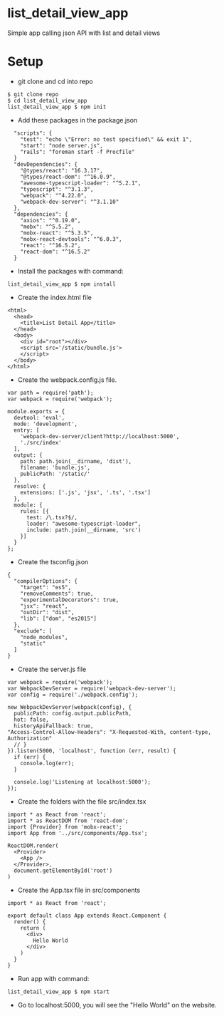 # list_detail_view_app
Simple app calling json API with list and detail views

# Setup
- git clone and cd into repo
```
$ git clone repo
$ cd list_detail_view_app
list_detail_view_app $ npm init
```
- Add these packages in the package.json
```
  "scripts": {
    "test": "echo \"Error: no test specified\" && exit 1",
    "start": "node server.js",
    "rails": "foreman start -f Procfile"
  }
  "devDependencies": {
    "@types/react": "16.3.17",
    "@types/react-dom": "^16.0.9",
    "awesome-typescript-loader": "^5.2.1",
    "typescript": "^3.1.3",
    "webpack": "^4.22.0",
    "webpack-dev-server": "^3.1.10"
  },
  "dependencies": {
    "axios": "^0.19.0",
    "mobx": "^5.5.2",
    "mobx-react": "^5.3.5",
    "mobx-react-devtools": "^6.0.3",
    "react": "^16.5.2",
    "react-dom": "^16.5.2"
  }
```
- Install the packages with command:
```
list_detail_view_app $ npm install
```

- Create the index.html file
```
<html>
  <head>
    <title>List Detail App</title>
  </head>
  <body>
    <div id="root"></div>
    <script src='/static/bundle.js'>
    </script>
  </body>
</html>
```
- Create the webpack.config.js file.
```
var path = require('path');
var webpack = require('webpack');

module.exports = {
  devtool: 'eval',
  mode: 'development',
  entry: [
    'webpack-dev-server/client?http://localhost:5000',
    './src/index'
  ],
  output: {
    path: path.join(__dirname, 'dist'),
    filename: 'bundle.js',
    publicPath: '/static/'
  },
  resolve: {
    extensions: ['.js', 'jsx', '.ts', '.tsx']
  },
  module: {
    rules: [{
      test: /\.tsx?$/,
      loader: "awesome-typescript-loader",
      include: path.join(__dirname, 'src')
    }]
  }
};
```
- Create the tsconfig.json
```
{
  "compilerOptions": {
    "target": "es5",
    "removeComments": true,
    "experimentalDecorators": true,
    "jsx": "react",
    "outDir": "dist",
    "lib": ["dom", "es2015"]
  },
  "exclude": [
    "node_modules",
    "static"
  ]
}

```

- Create the server.js file 
```
var webpack = require('webpack');
var WebpackDevServer = require('webpack-dev-server');
var config = require('./webpack.config');

new WebpackDevServer(webpack(config), {
  publicPath: config.output.publicPath,
  hot: false,
  historyApiFallback: true,
"Access-Control-Allow-Headers": "X-Requested-With, content-type, Authorization"
  // }
}).listen(5000, 'localhost', function (err, result) {
  if (err) {
    console.log(err);
  }

  console.log('Listening at localhost:5000');
});
```
- Create the folders with the file src/index.tsx
```
import * as React from 'react';
import * as ReactDOM from 'react-dom';
import {Provider} from 'mobx-react';
import App from '../src/components/App.tsx';

ReactDOM.render(
  <Provider>
    <App />
  </Provider>,
  document.getElementById('root')
)
```
- Create the App.tsx file in src/components
```
import * as React from 'react';

export default class App extends React.Component {
  render() {
    return (
      <div>
        Hello World
      </div>
    )
  }
}

```

- Run app with command:
```
list_detail_view_app $ npm start
```
- Go to localhost:5000, you will see the "Hello World" on the website.